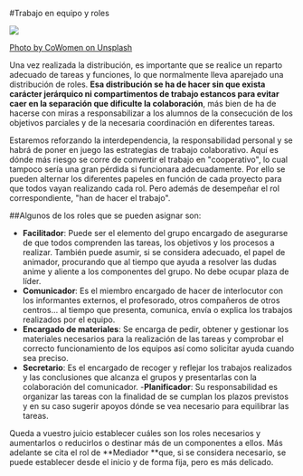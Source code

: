 #Trabajo en equipo y roles

![](https://images.unsplash.com/photo-1553028826-15bc3fd48ada?ixlib=rb-1.2.1&ixid=eyJhcHBfaWQiOjEyMDd9&auto=format&fit=crop&w=400&q=60)

[Photo by CoWomen on Unsplash](https://unsplash.com/@cowomen?utm_source=unsplash&utm_medium=referral&utm_content=creditCopyText)

Una vez realizada la distribución, es importante que se realice un reparto adecuado de tareas y funciones, lo que normalmente lleva aparejado una distribución de roles. **Esa distribución se ha de hacer sin que exista carácter jerárquico ni compartimentos de trabajo estancos para evitar caer en la separación que dificulte la colaboración**, más bien de ha de hacerse con miras a responsabilizar a los alumnos de la consecución de los objetivos parciales y de la necesaria coordinación en diferentes tareas.

Estaremos reforzando la interdependencia, la responsabilidad personal y se habrá de poner en juego las estrategias de trabajo colaborativo. Aquí es dónde más riesgo se corre de convertir el trabajo en "cooperativo", lo cual tampoco sería una gran pérdida si funcionara adecuadamente. Por ello se pueden alternar los diferentes papeles en función de cada proyecto para que todos vayan realizando cada rol. Pero además de desempeñar el rol correspondiente, "han de hacer el trabajo".

##Algunos de los roles que se pueden asignar son:

- **Facilitador**: Puede ser el elemento del grupo encargado de asegurarse de que todos comprenden las tareas, los objetivos y los procesos a realizar. También puede asumir, si se considera adecuado, el papel de animador, procurando que al tiempo que ayuda a resolver las dudas anime y aliente a los componentes del grupo. No debe ocupar plaza de líder.
- **Comunicador**: Es el miembro encargado de hacer de interlocutor con los informantes externos, el profesorado, otros compañeros de otros centros... al tiempo que presenta, comunica, envía o explica los trabajos realizados por el equipo.
- **Encargado de materiales**: Se encarga de pedir, obtener y gestionar los materiales necesarios para la realización de las tareas y comprobar el correcto funcionamiento de los equipos así como solicitar ayuda cuando sea preciso.
- **Secretario**: Es el encargado de recoger y reflejar los trabajos realizados y las conclusiones que alcanza el grupos y presentarlas con la colaboración del comunicador.
-**Planificador**: Su responsabilidad es organizar las tareas con la finalidad de se cumplan los plazos previstos y en su caso sugerir apoyos dónde se vea necesario para equilibrar las tareas.

Queda a vuestro juicio establecer cuáles son los roles necesarios y aumentarlos o reducirlos o destinar más de un componentes a ellos. Más adelante se cita el rol de **Mediador **que, si se considera necesario, se puede establecer desde el inicio y de forma fija, pero es más delicado.